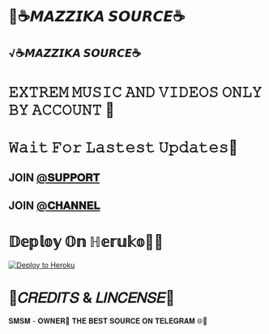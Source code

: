 # 🍷☕𝙈𝘼𝙕𝙕𝙄𝙆𝘼 𝙎𝙊𝙐𝙍𝘾𝙀☕

## √☕𝙈𝘼𝙕𝙕𝙄𝙆𝘼 𝙎𝙊𝙐𝙍𝘾𝙀☕
# 𝙴𝚇𝚃𝚁𝙴𝙼 𝙼𝚄𝚂𝙸𝙲 𝙰𝙽𝙳 𝚅𝙸𝙳𝙴𝙾𝚂 𝙾𝙽𝙻𝚈 𝙱𝚈 𝙰𝙲𝙲𝙾𝚄𝙽𝚃 🥃 

# 𝚆𝚊𝚒𝚝 𝙵𝚘𝚛 𝙻𝚊𝚜𝚝𝚎𝚜𝚝 𝚄𝚙𝚍𝚊𝚝𝚎𝚜🥃

## JOIN [@𝐒𝐔𝐏𝐏𝐎𝐑𝐓](https://t.me/CX_GC) 

## JOIN [@𝐂𝐇𝐀𝐍𝐍𝐄𝐋](https://t.me/M_ZY_KA) 

# 𝔻𝕖𝕡𝕝𝕠𝕪 𝕆𝕟 ℍ𝕖𝕣𝕦𝕜𝕠🥂🥂 


[![Deploy to Heroku](https://www.herokucdn.com/deploy/button.png)](https://heroku.com/deploy)

# 🍷𝐶𝑅𝐸𝐷𝐼𝑇𝑆 & 𝐿𝐼𝑁𝐶𝐸𝑁𝑆𝐸🍷

𝐒𝐌𝐒𝐌 - 𝐎𝐖𝐍𝐄𝐑👑
𝐓𝐇𝐄 𝐁𝐄𝐒𝐓 𝐒𝐎𝐔𝐑𝐂𝐄 𝐎𝐍 𝐓𝐄𝐋𝐄𝐆𝐑𝐀𝐌 🌐🥃 
